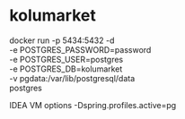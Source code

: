 # kolumarket 

docker run -p 5434:5432 -d \
-e POSTGRES_PASSWORD=password \
-e POSTGRES_USER=postgres \
-e POSTGRES_DB=kolumarket \
-v pgdata:/var/lib/postgresql/data \
postgres

IDEA VM options
-Dspring.profiles.active=pg